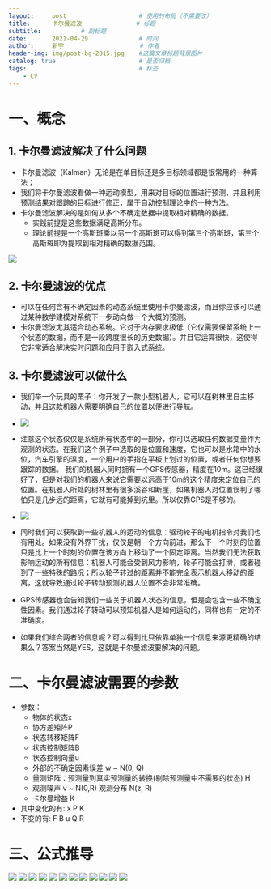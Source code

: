 ```yaml
---
layout:     post                    # 使用的布局（不需要改）
title:      卡尔曼滤波			    # 标题 
subtitle:   	    # 副标题
date:       2021-04-29              # 时间
author:     新宇                     # 作者
header-img: img/post-bg-2015.jpg    #这篇文章标题背景图片
catalog: true                       # 是否归档
tags:                               # 标签
    - CV
---
```

# 一、概念
## 1. 卡尔曼滤波解决了什么问题
- 卡尔曼滤波（Kalman）无论是在单目标还是多目标领域都是很常用的一种算法；
- 我们将卡尔曼滤波看做一种运动模型，用来对目标的位置进行预测，并且利用预测结果对跟踪的目标进行修正，属于自动控制理论中的一种方法。
- 卡尔曼滤波解决的是如何从多个不确定数据中提取相对精确的数据。
	- 实践前提是这些数据满足高斯分布。
	- 理论前提是一个高斯斑乘以另一个高斯斑可以得到第三个高斯斑，第三个高斯斑即为提取到相对精确的数据范围。

![](https://tva1.sinaimg.cn/large/008i3skNly1gq0x5bz09oj30pv09ediw.jpg)

## 2. 卡尔曼滤波的优点
- 可以在任何含有不确定因素的动态系统里使用卡尔曼滤波，而且你应该可以通过某种数学建模对系统下一步动向做一个大概的预测。
- 卡尔曼滤波尤其适合动态系统。它对于内存要求极低（它仅需要保留系统上一个状态的数据，而不是一段跨度很长的历史数据）。并且它运算很快，这使得它非常适合解决实时问题和应用于嵌入式系统。

## 3. 卡尔曼滤波可以做什么 
- 我们举一个玩具的栗子：你开发了一款小型机器人，它可以在树林里自主移动，并且这款机器人需要明确自己的位置以便进行导航。
- ![](https://tva1.sinaimg.cn/large/008i3skNly1gq10k4hrafj30ih07ct99.jpg)

- 注意这个状态仅仅是系统所有状态中的一部分，你可以选取任何数据变量作为观测的状态。在我们这个例子中选取的是位置和速度，它也可以是水箱中的水位，汽车引擎的温度，一个用户的手指在平板上划过的位置，或者任何你想要跟踪的数据。	我们的机器人同时拥有一个GPS传感器，精度在10m。这已经很好了，但是对我们的机器人来说它需要以远高于10m的这个精度来定位自己的位置。在机器人所处的树林里有很多溪谷和断崖，如果机器人对位置误判了哪怕只是几步远的距离，它就有可能掉到坑里。所以仅靠GPS是不够的。
- ![](https://tva1.sinaimg.cn/large/008i3skNly1gq10qepyn5j30hy08e3z0.jpg)

- 同时我们可以获取到一些机器人的运动的信息：驱动轮子的电机指令对我们也有用处。如果没有外界干扰，仅仅是朝一个方向前进，那么下一个时刻的位置只是比上一个时刻的位置在该方向上移动了一个固定距离。当然我们无法获取影响运动的所有信息：机器人可能会受到风力影响，轮子可能会打滑，或者碰到了一些特殊的路况；所以轮子转过的距离并不能完全表示机器人移动的距离，这就导致通过轮子转动预测机器人位置不会非常准确。	
- GPS传感器也会告知我们一些关于机器人状态的信息，但是会包含一些不确定性因素。我们通过轮子转动可以预知机器人是如何运动的，同样也有一定的不准确度。
- 如果我们综合两者的信息呢？可以得到比只依靠单独一个信息来源更精确的结果么？答案当然是YES，这就是卡尔曼滤波要解决的问题。


# 二、卡尔曼滤波需要的参数
- 参数：
	- 物体的状态x
	- 协方差矩阵P
	- 状态转移矩阵F
	- 状态控制矩阵B
	- 状态控制向量u
	- 外部的不确定因素误差 w ~ N(0, Q)
	- 量测矩阵：预测量到真实预测量的转换(剔除预测量中不需要的状态) H
	- 观测噪声 v ~ N(0,R​) 观测分布 N(z, R)
	- 卡尔曼增益 K 
- 其中变化的有: x P K 
- 不变的有: F B u Q R 



# 三、公式推导
![](https://tva1.sinaimg.cn/large/008i3skNly1gq10vbqjyxj30lm05k0te.jpg)
![](https://tva1.sinaimg.cn/large/008i3skNly1gq10vsc3csj315k0h0diw.jpg)
![](https://tva1.sinaimg.cn/large/008i3skNly1gq10w0v4aoj30jg06dt96.jpg)
![](https://tva1.sinaimg.cn/large/008i3skNly1gq10wagn7tj30m70e0405.jpg)
![](https://tva1.sinaimg.cn/large/008i3skNly1gq10wkff4sj30m70b8gn2.jpg)
![](https://tva1.sinaimg.cn/large/008i3skNly1gq10wus6kej30ma0pdtdv.jpg)
![](https://tva1.sinaimg.cn/large/008i3skNly1gq10x7hv26j30ma02wdg6.jpg)
![](https://tva1.sinaimg.cn/large/008i3skNly1gq10xisbkrj314b0ikjxr.jpg)
![](https://tva1.sinaimg.cn/large/008i3skNly1gq10xqxrsaj30m30f2775.jpg)
![](https://tva1.sinaimg.cn/large/008i3skNly1gq10y7hev0j31560ggjxk.jpg)
![](https://tva1.sinaimg.cn/large/008i3skNly1gq10yl42o2j30m10oy782.jpg)
![](https://tva1.sinaimg.cn/large/008i3skNly1gq10ytllnsj30lo0i0q59.jpg)




